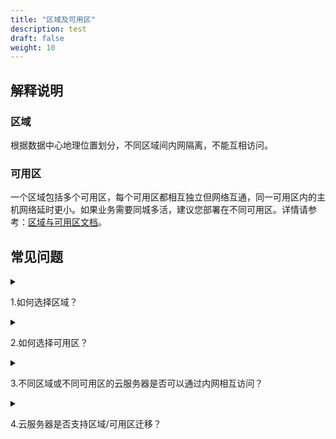 ```yaml
---
title: "区域及可用区"
description: test
draft: false
weight: 10
---
```


## 解释说明

### 区域

根据数据中心地理位置划分，不同区域间内网隔离，不能互相访问。

### 可用区

一个区域包括多个可用区，每个可用区都相互独立但网络互通，同一可用区内的主机网络延时更小。如果业务需要同城多活，建议您部署在不同可用区。详情请参考：[区域与可用区文档](/operation/resource/manual/region/area_resource/)。

## 常见问题

<details>
<summary><p>
 1.如何选择区域？ </p></summary>
<p>
  建议靠近您的业务区域选择区域，可以减少网络时延，提高访问速度。另外，不同区域的资源价格可能有差异，您可以根据价格选择合适的区域。
  </p>
</details>

<details>
<summary><p>
  2.如何选择可用区？
  </p></summary>
<p>
  每个可用区都相互独立，规格相同。如果您初次创建资源，您可选择系统分配。如果您的业务需要同城多活，建议您将主机部署在不同可用区，通过同一个负载均衡器对外提供服务。如果您的云服务器之间需要较低的网络时延，则建议您将它们部署在相同的可用区内。
  </p>
</details>

<details>
<summary><p>
  3.不同区域或不同可用区的云服务器是否可以通过内网相互访问？
  </p></summary>
<p>
  不同区域的云服务器内网互不相通，如果有访问需求，您可以通过绑定公网IP通过公网相互访问或通过隧道服务访问。同区域内不同可用区的云服务器如果处在同一个多可用区部署的私有网络下，可以内网互通。
  </p>
</details>


<details>
<summary><p>
  4.云服务器是否支持区域/可用区迁移？
  </p></summary>
<p>
  不支持，云服务器购买后区域/可用区无法更换。如需迁移云服务器到其他区域，您可以将云服务器制作成镜像，通过跨区域复制将镜像复制到目标区域，再以该镜像创建云服务器，实现区域间的业务迁移。
  </p>
</details>






